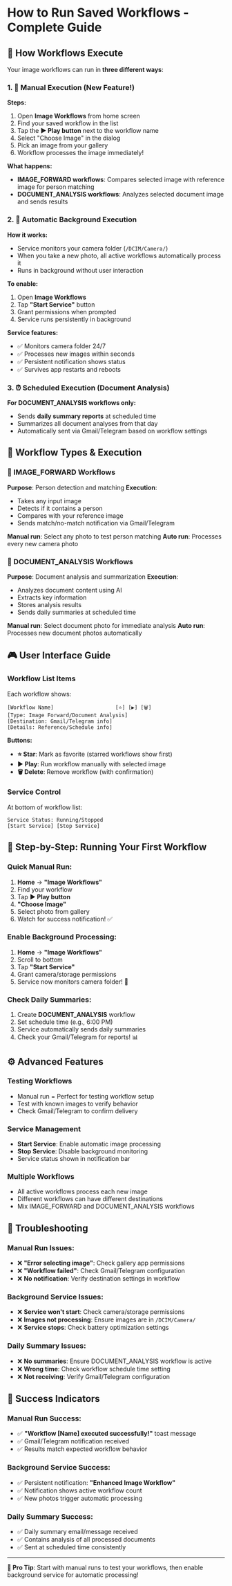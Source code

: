 # How to Run Saved Workflows - Complete Guide

## 🔄 How Workflows Execute

Your image workflows can run in **three different ways**:

### 1. **🚀 Manual Execution (New Feature!)**

**Steps:**
1. Open **Image Workflows** from home screen
2. Find your saved workflow in the list
3. Tap the **▶️ Play button** next to the workflow name
4. Select "Choose Image" in the dialog
5. Pick an image from your gallery
6. Workflow processes the image immediately!

**What happens:**
- **IMAGE_FORWARD workflows**: Compares selected image with reference image for person matching
- **DOCUMENT_ANALYSIS workflows**: Analyzes selected document image and sends results

### 2. **🔄 Automatic Background Execution**

**How it works:**
- Service monitors your camera folder (`/DCIM/Camera/`)
- When you take a new photo, all active workflows automatically process it
- Runs in background without user interaction

**To enable:**
1. Open **Image Workflows**
2. Tap **"Start Service"** button
3. Grant permissions when prompted
4. Service runs persistently in background

**Service features:**
- ✅ Monitors camera folder 24/7
- ✅ Processes new images within seconds
- ✅ Persistent notification shows status
- ✅ Survives app restarts and reboots

### 3. **⏰ Scheduled Execution (Document Analysis)**

**For DOCUMENT_ANALYSIS workflows only:**
- Sends **daily summary reports** at scheduled time
- Summarizes all document analyses from that day
- Automatically sent via Gmail/Telegram based on workflow settings

## 🎯 Workflow Types & Execution

### **📸 IMAGE_FORWARD Workflows**

**Purpose**: Person detection and matching
**Execution**: 
- Takes any input image
- Detects if it contains a person
- Compares with your reference image
- Sends match/no-match notification via Gmail/Telegram

**Manual run**: Select any photo to test person matching
**Auto run**: Processes every new camera photo

### **📄 DOCUMENT_ANALYSIS Workflows**

**Purpose**: Document analysis and summarization
**Execution**:
- Analyzes document content using AI
- Extracts key information
- Stores analysis results
- Sends daily summaries at scheduled time

**Manual run**: Select document photo for immediate analysis
**Auto run**: Processes new document photos automatically

## 🎮 User Interface Guide

### **Workflow List Items**

Each workflow shows:
```
[Workflow Name]                    [⭐] [▶️] [🗑️]
[Type: Image Forward/Document Analysis]
[Destination: Gmail/Telegram info]
[Details: Reference/Schedule info]
```

**Buttons:**
- **⭐ Star**: Mark as favorite (starred workflows show first)
- **▶️ Play**: Run workflow manually with selected image
- **🗑️ Delete**: Remove workflow (with confirmation)

### **Service Control**

At bottom of workflow list:
```
Service Status: Running/Stopped
[Start Service] [Stop Service]
```

## 📱 Step-by-Step: Running Your First Workflow

### **Quick Manual Run:**
1. **Home** → **"Image Workflows"**
2. Find your workflow
3. Tap **▶️ Play button**
4. **"Choose Image"**
5. Select photo from gallery
6. Watch for success notification! ✅

### **Enable Background Processing:**
1. **Home** → **"Image Workflows"**
2. Scroll to bottom
3. Tap **"Start Service"**
4. Grant camera/storage permissions
5. Service now monitors camera folder! 📸

### **Check Daily Summaries:**
1. Create **DOCUMENT_ANALYSIS** workflow
2. Set schedule time (e.g., 6:00 PM)
3. Service automatically sends daily summaries
4. Check your Gmail/Telegram for reports! 📊

## ⚙️ Advanced Features

### **Testing Workflows**
- Manual run = Perfect for testing workflow setup
- Test with known images to verify behavior
- Check Gmail/Telegram to confirm delivery

### **Service Management**
- **Start Service**: Enable automatic image processing
- **Stop Service**: Disable background monitoring
- Service status shown in notification bar

### **Multiple Workflows**
- All active workflows process each new image
- Different workflows can have different destinations
- Mix IMAGE_FORWARD and DOCUMENT_ANALYSIS workflows

## 🔧 Troubleshooting

### **Manual Run Issues:**
- ❌ **"Error selecting image"**: Check gallery app permissions
- ❌ **"Workflow failed"**: Check Gmail/Telegram configuration
- ❌ **No notification**: Verify destination settings in workflow

### **Background Service Issues:**
- ❌ **Service won't start**: Check camera/storage permissions
- ❌ **Images not processing**: Ensure images are in `/DCIM/Camera/`
- ❌ **Service stops**: Check battery optimization settings

### **Daily Summary Issues:**
- ❌ **No summaries**: Ensure DOCUMENT_ANALYSIS workflow is active
- ❌ **Wrong time**: Check workflow schedule time setting
- ❌ **Not receiving**: Verify Gmail/Telegram configuration

## 🎉 Success Indicators

### **Manual Run Success:**
- ✅ **"Workflow [Name] executed successfully!"** toast message
- ✅ Gmail/Telegram notification received
- ✅ Results match expected workflow behavior

### **Background Service Success:**
- ✅ Persistent notification: **"Enhanced Image Workflow"**
- ✅ Notification shows active workflow count
- ✅ New photos trigger automatic processing

### **Daily Summary Success:**
- ✅ Daily summary email/message received
- ✅ Contains analysis of all processed documents
- ✅ Sent at scheduled time consistently

---

**🚀 Pro Tip**: Start with manual runs to test your workflows, then enable background service for automatic processing!
